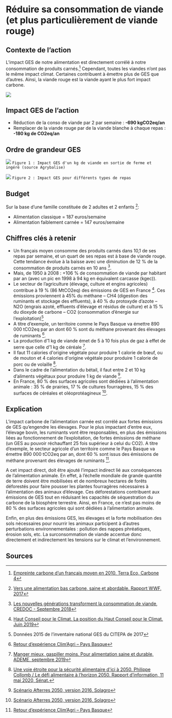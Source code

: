 # Réduire sa consommation de viande (et plus particulièrement de viande rouge)

## Contexte de l’action

L’impact GES de notre alimentation est directement corrélé à notre consommation de produits carnés.[^1] Cependant, toutes les viandes n’ont pas le même impact climat. Certaines contribuent à émettre plus de GES que d’autres. Ainsi, la viande rouge est la viande ayant le plus fort impact carbone.

![](https://ecolab-data.netlify.app/images/Chiffres-cles_reduire_sa_consommation_viande_v2.png)

## Impact GES de l’action

- Réduction de la conso de viande par 2 par semaine : **-690 kgCO2eq/an**
- Remplacer de la viande rouge par de la viande blanche à chaque repas : **-180 kg de CO2eq/an**

## Ordre de grandeur GES

![](https://www.associationbilancarbone.fr/wp-content/uploads/2020/12/reduction-viande-fig1-1.jpg)
`Figure 1 : Impact GES d'un kg de viande en sortie de ferme et ingéré (source Agrybalise)`

![](https://www.associationbilancarbone.fr/wp-content/uploads/2020/12/reduction-viande-fig2.jpg)
`Figure 2 : Impact GES pour différents types de repas`

## Budget

Sur la base d’une famille constituée de 2 adultes et 2 enfants [^4]:

- Alimentation classique = 187 euros/semaine
- Alimentation faiblement carnée = 147 euros/semaine

## Chiffres clés à retenir

- Un français moyen consomme des produits carnés dans 10,1 de ses repas par semaine, et un quart de ses repas est à base de viande rouge. Cette tendance évolue à la baisse avec une diminution de 12 % de la consommation de produits carnés en 10 ans [^2].
- Mais, de 1950 à 2008 : +106 % de consommation de viande par habitant par an (avec un pic en 1998 à 94 kg en équivalent carcasse (kgec)).
- Le secteur de l’agriculture (élevage, culture et engins agricoles) contribue à 19 % (86 MtCO2eq) des émissions de GES en France [^3]. Ces émissions proviennent à 45% du méthane – CH4 (digestion des ruminants et stockage des effluents), à 40 % du protoxyde d’azote – N2O (engrais azoté, effluents d’élevage et résidus de culture) et à 15 % du dioxyde de carbone – CO2 (consommation d’énergie sur l’exploitation)[^9]
- A titre d’exemple, un territoire comme le Pays Basque va émettre 890 000 tCO2eq par an dont 60 % sont du méthane provenant des élevages de ruminants [^7].
- La production d’1 kg de viande émet de 5 à 10 fois plus de gaz à effet de serre que celle d’1 kg de céréale [^8].
- Il faut 11 calories d'origine végétale pour produire 1 calorie de bœuf, ou de mouton et 4 calories d'origine végétale pour produire 1 calorie de porc ou de volaille [^5].
- Dans le cadre de l’alimentation du bétail, il faut entre 2 et 10 kg d’aliments végétaux pour produire 1 kg de viande [^6].
- En France, 80 % des surfaces agricoles sont dédiées à l’alimentation animale : 35 % de prairies, 17 % de cultures fourragères, 15 % des surfaces de céréales et oléoprotéagineux [^6].

## Explication

L’impact carbone de l’alimentation carnée est corrélé aux fortes émissions de GES qu’engendre les élevages. Pour le plus impactant d’entre eux, l’élevage bovin, les ruminants vont être responsables, en plus des émissions liées au fonctionnement de l’exploitation, de fortes émissions de méthane (un GES au pouvoir réchauffant 25 fois supérieur à celui du CO2). A titre d’exemple, le secteur agricole d’un territoire comme le Pays Basque va émettre 890 000 tCO2eq par an, dont 60 % sont issus des émissions de méthane provenant des élevages de ruminants [^7].

A cet impact direct, doit être ajouté l’impact indirect lié aux conséquences de l’alimentation animale. En effet, à l’échelle mondiale de grande quantité de terre doivent être mobilisées et de nombreux hectares de forêts déforestés pour faire pousser les plantes fourragères nécessaires à l’alimentation des animaux d’élevage. Ces déforestations contribuent aux émissions de GES tout en réduisant les capacités de séquestration du carbone de la biosphère terrestre. Ainsi, en France, ce n’est pas moins de 80 % des surfaces agricoles qui sont dédiées à l’alimentation animale.

Enfin, en plus des émissions GES, les élevages et la forte mobilisation des sols nécessaires pour nourrir les animaux participent à d’autres perturbations environnementales : pollution des nappes phréatiques, érosion sols, etc. La surconsommation de viande accentue donc directement et indirectement les tensions sur le climat et l’environnement.

## Sources

[^1]: [Empreinte carbone d’un français moyen en 2010, Terra Eco, Carbone 4](https://www.terraeco.net/1990-2010-Notre-r-evolution,19337.html)
[^2]: [Les nouvelles générations transforment la consommation de viande, CREDOC - Septembre 2018](https://www.credoc.fr/publications/les-nouvelles-generations-transforment-la-consommation-de-viande)
[^3]: [Haut Conseil pour le Climat. La position du Haut Conseil pour le Climat. Juin 2019](https://www.hautconseilclimat.fr/publications/rapport-2019/)
[^4]: [Vers une alimentation bas carbone, saine et abordable. Rapport WWF, 2017](https://www.wwf.fr/sites/default/files/doc-2020-11/MAJ201905_Rapport_Vers-une-alimentation-bas-carbone_Volet1_WWF.pdf)
[^5]: [Une voie étroite pour la sécurité alimentaire d'ici à 2050. Philippe Collomb / Le défi alimentaire à l’horizon 2050. Rapport d’information, 11 mai 2020, Sénat.](https://www.fao.org/3/x3002f/x3002f00.htm)
[^6]: [Scénario Afterres 2050, version 2016, Solagro](https://afterres2050.solagro.org/wp-content/uploads/2015/11/solagro_afterres2050_version2016.pdf)
[^7]: [Retour d’expérience Clim’Agri – Pays Basque](https://www.ademe.fr/sites/default/files/assets/documents/8070_pays_basque_climagri_ademe_v3_bd.pdf)
[^8]: [Manger mieux, gaspiller moins. Pour alimentation saine et durable, ADEME, septembre 2019](https://librairie.ademe.fr/consommer-autrement/1947-manger-mieux-gaspiller-moins-9791029708480.html)
[^9]: Données 2015 de l’inventaire national GES du CITEPA de 2017